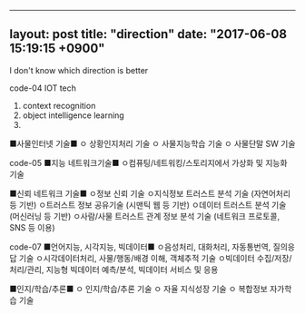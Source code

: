 
---
layout: post
title: "direction"
date: "2017-06-08 15:19:15 +0900"
---

I don't know which direction is better

code-04
IOT tech
1. context recognition 
2. object intelligence learning
3.
■사물인터넷 기술■
ㅇ 상황인지처리 기술
ㅇ 사물지능학습 기술
ㅇ 사물단말 SW 기술

code-05
■지능 네트워크기술■
ㅇ컴퓨팅/네트워킹/스토리지에서 가상화 및 지능화 기술

■신뢰 네트워크 기술■
ㅇ정보 신뢰 기술
ㅇ지식정보 트러스트 분석 기술 (자연어처리 등 기반)
ㅇ트러스트 정보 공유기술 (시맨틱 웹 등 기반)
ㅇ데이터 트러스트 분석 기술 (머신러닝 등 기반)
ㅇ사람/사물 트러스트 관계 정보 분석 기술 (네트워크 프로토콜, SNS 등 이용)

code-07
■언어지능, 시각지능, 빅데이터■
ㅇ음성처리, 대화처리, 자동통번역, 질의응답 기술
ㅇ시각데이터처리, 사물/행동/배경 이해, 객체추적 기술
ㅇ빅데이터 수집/저장/처리/관리, 지능형 빅데이터 예측/분석, 빅데이터 서비스 및 응용

■인지/학습/추론■
ㅇ 인지/학습/추론 기술
ㅇ 자율 지식성장 기술
ㅇ 복합정보 자가학습 기술
